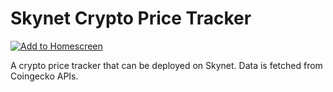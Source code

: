 # Skynet Crypto Price Tracker
[![Add to Homescreen](https://img.shields.io/badge/Skynet-Add%20To%20Homescreen-00c65e?logo=skynet&labelColor=0d0d0d)](https://homescreen.hns.siasky.net/#/skylink/AQBQDct4njofUHRFMq7mLM_lSd90EamZYtiO4iWaWa_49A)

A crypto price tracker that can be deployed on Skynet. Data is fetched from Coingecko APIs.
